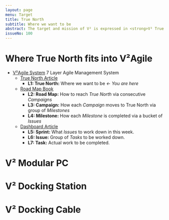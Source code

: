 ```yaml
---
layout: page
menu: Target
title: True North
subtitle: Where we want to be
abstract: The target and mission of V² is expressed in <strong>V² True North</strong> which is a vision on how the world will look like in 2021 after the successful introduction of V² Modular PC, showing how it will improve your life. It shows the user where we are going and guides the contributor where to go.
issueNo: 100
---
```



# Where True North fits into V²Agile

- [V²Agile System](https://v-squared.github.io/plan/agile/) 7 Layer Agile Management System
   - [True North Article](https://v-squared.github.io/plan/true-north/)
     - **L1: True North:** Where we want to be *← You are here*
   - [Road Map Book](https://v-squared.github.io/plan/road-map/)
     - **L2: Road Map:** How to reach *True North* via consecutive *Campaigns*
     - **L3: Campaign:** How each *Campaign* moves to True North via group of *Milestones*
     - **L4: Milestone:** How each *Milestone* is completed via a bucket of *Issues*
   - [Dashboard Article](https://v-squared.github.io/plan/dashboard/)
     - **L5: Sprint:** What *Issues* to work down in this week.
     - **L6: Issue:** Group of *Tasks* to be worked down.
     - **L7: Task:** Actual work to be completed.


# V² Modular PC


# V² Docking Station

# V² Docking Cable
